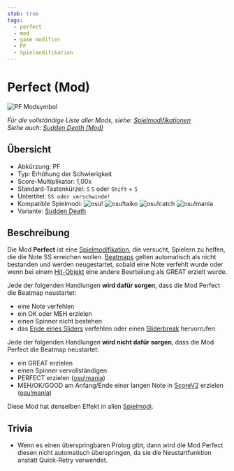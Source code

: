 ```yaml
---
stub: true
tags:
  - perfect
  - mod
  - game modifier
  - PF
  - Spielmodifikation
---
```


# Perfect (Mod)

![PF Modsymbol](/wiki/shared/mods/PF.png "Perfect (PF) Modsymbol")

*Für die vollständige Liste aller Mods, siehe: [Spielmodifikationen](/wiki/Gameplay/Game_modifier)*\
*Siehe auch: [Sudden Death (Mod)](/wiki/Gameplay/Game_modifier/Sudden_Death)*

## Übersicht

- Abkürzung: PF
- Typ: Erhöhung der Schwierigkeit
- Score-Multiplikator: 1,00x
- Standard-Tastenkürzel: `S` `S` oder `Shift` + `S`
- Untertitel: `SS oder verschwinde!`
- Kompatible Spielmodi: ![][osu!] ![][osu!taiko] ![][osu!catch] ![][osu!mania]
- Variante: [Sudden Death](/wiki/Gameplay/Game_modifier/Sudden_Death)

## Beschreibung

Die Mod **Perfect** ist eine [Spielmodifikation](/wiki/Gameplay/Game_modifier), die versucht, Spielern zu helfen, die die Note SS erreichen wollen. [Beatmaps](/wiki/Beatmap) gelten automatisch als nicht bestanden und werden neugestartet, sobald eine Note verfehlt wurde oder wenn bei einem [Hit-Objekt](/wiki/Gameplay/Hit_object) eine andere Beurteilung als GREAT erzielt wurde.

Jede der folgenden Handlungen **wird dafür sorgen**, dass die Mod Perfect die Beatmap neustartet:

- eine Note verfehlen
- ein OK oder MEH erzielen
- einen Spinner nicht bestehen
- das [Ende eines Sliders](/wiki/Gameplay/Hit_object/Slider/Slidertail) verfehlen oder einen [Sliderbreak](/wiki/Gameplay/Judgement/Slider_break) hervorrufen

Jede der folgenden Handlungen **wird nicht dafür sorgen**, dass die Mod Perfect die Beatmap neustartet:

- ein GREAT erzielen
- einen Spinner vervollständigen
- PERFECT erzielen ([osu!mania](/wiki/Game_mode/osu!mania))
- MEH/OK/GOOD am Anfang/Ende einer langen Note in [ScoreV2](/wiki/Gameplay/Game_modifier/ScoreV2) erzielen ([osu!mania](/wiki/Game_mode/osu!mania))

Diese Mod hat denselben Effekt in allen [Spielmodi](/wiki/Game_mode).

## Trivia

- Wenn es einen überspringbaren Prolog gibt, dann wird die Mod Perfect diesen nicht automatisch überspringen, da sie die Neustartfunktion anstatt Quick-Retry verwendet.

[osu!]: /wiki/shared/mode/osu.png "osu!"
[osu!taiko]: /wiki/shared/mode/taiko.png "osu!taiko"
[osu!catch]: /wiki/shared/mode/catch.png "osu!catch"
[osu!mania]: /wiki/shared/mode/mania.png "osu!mania"
